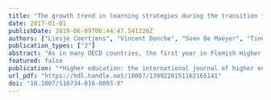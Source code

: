 ```yaml
---
title: "The growth trend in learning strategies during the transition from secondary to higher education in Flanders"
date: 2017-01-01
publishDate: 2019-06-09T06:44:47.541220Z
authors: ["Liesje Coertjens", "Vincent Donche", "Sven De Maeyer", "Tine Van Daal", "Peter Van Petegem"]
publication_types: ["2"]
abstract: "As in many OECD countries, the first year in Flemish Higher Education is a major hurdle. Research on the experience of the transition period from secondary to higher education highlights the importance of the change in students teaching/learning environment. Though this change is hypothesised to affect students learning strategies, and hereby students chances of study success, studies examining the change in learning strategies during the transition period are absent. The present research is innovative in the way that it investigates the average and differential growth in learning strategies during the transition from secondary to higher education. All students from 36 secondary schools were logged onto the Inventory of Learning Styles-Short Version, and their progress was tracked over five waves from the beginning of the last year at secondary school to the beginning of their second year at a higher education establishment. Six hundred and thirty students were retained for analysis. Results indicate that students on average increased their self-regulated and deep learning during the transition. The results also showed an increase in students degree of analysing and lack of regulation. Furthermore, for all the scales except the memorizing scale, the evolution over time varied from student to student."
featured: false
publication: "*Higher education: the international journal of higher education and educational planning*"
url_pdf: "https://hdl.handle.net/10067/1399220151162165141"
doi: "10.1007/S10734-016-0093-X"
---
```


